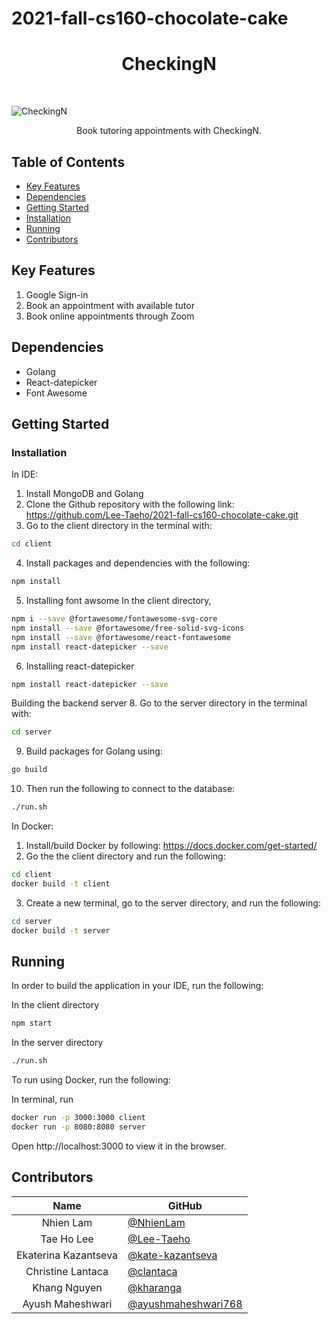 # 2021-fall-cs160-chocolate-cake

<h1 align="center"> CheckingN </h1><br>

![CheckingN](https://user-images.githubusercontent.com/60446185/144513345-67246f9a-1ad9-45b5-b729-93af535b28be.png)

<p align="center"> Book tutoring appointments with CheckingN. </p>

## Table of Contents

- [Key Features](#key-features)
- [Dependencies](#dependencies)
- [Getting Started](#getting-started)
- [Installation](#installation)
- [Running](#running)
- [Contributors](#contributors)

## Key Features

1. Google Sign-in
2. Book an appointment with available tutor
3. Book online appointments through Zoom

## Dependencies

- Golang
- React-datepicker
- Font Awesome

## Getting Started

### Installation
In IDE: 
1. Install MongoDB and Golang
2. Clone the Github repository with the following link:
https://github.com/Lee-Taeho/2021-fall-cs160-chocolate-cake.git
3. Go to the client directory in the terminal with:
```bash
cd client
```
4. Install packages and dependencies with the following:
```bash
npm install
```
5. Installing font awsome
In the client directory,
```bash
npm i --save @fortawesome/fontawesome-svg-core
npm install --save @fortawesome/free-solid-svg-icons
npm install --save @fortawesome/react-fontawesome
npm install react-datepicker --save
```

6. Installing react-datepicker
```bash
npm install react-datepicker --save
```
Building the backend server
8. Go to the server directory in the terminal with:
```bash
cd server
```
9. Build packages for Golang using:
```bash
go build
```
10. Then run the following to connect to the database:
```bash
./run.sh
```

In Docker:
1. Install/build Docker by following:
https://docs.docker.com/get-started/
2. Go the the client directory and run the following:
```bash
cd client 
docker build -t client 
```
3. Create a new terminal, go to the server directory, and run the following:
```bash
cd server 
docker build -t server 
```


## Running

In order to build the application in your IDE, run the following:

In the client directory

```bash
npm start
```

In the server directory

```bash
./run.sh
```
To run using Docker, run the following:

In terminal, run
```bash
docker run -p 3000:3000 client
docker run -p 8080:8080 server
```
Open http://localhost:3000 to view it in the browser.


## Contributors

|         Name         | GitHub                                                       |
| :------------------: | ------------------------------------------------------------ |
|      Nhien Lam       | [@NhienLam](https://github.com/NhienLam)                     |
|      Tae Ho Lee      | [@Lee-Taeho](https://github.com/Lee-Taeho)                   |
| Ekaterina Kazantseva | [@kate-kazantseva](https://github.com/kate-kazantseva)       |
|  Christine Lantaca   | [@clantaca](https://github.com/clantaca)                     |
|     Khang Nguyen     | [@kharanga](https://github.com/kharanga)                     |
|   Ayush Maheshwari   | [@ayushmaheshwari768](https://github.com/ayushmaheshwari768) |
